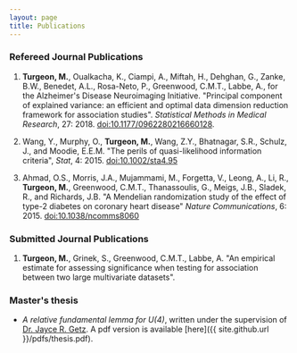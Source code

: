 ```yaml
---
layout: page
title: Publications
---
```


### Refereed Journal Publications

 1. **Turgeon, M.**, Oualkacha, K., Ciampi, A., Miftah, H., Dehghan, G., Zanke, B.W., Benedet, A.L., Rosa-Neto, P., Greenwood, C.M.T., Labbe, A., for the Alzheimer's Disease Neuroimaging Initiative. "Principal component of explained variance: an efficient and optimal data dimension reduction framework for association studies". *Statistical Methods in Medical Research*, 27: 2018. [doi:10.1177/0962280216660128](http://dx.doi.org/10.1177/0962280216660128). 

 2. Wang, Y., Murphy, O., **Turgeon, M.**, Wang, Z.Y., Bhatnagar, S.R., Schulz, J., and Moodie, E.E.M. "The perils of quasi-likelihood information criteria", *Stat*, 4: 2015. [doi:10.1002/sta4.95](http://dx.doi.org/10.1002/sta4.95)
    
 3. Ahmad, O.S., Morris, J.A., Mujammami, M., Forgetta, V., Leong, A., Li, R., **Turgeon, M.**, Greenwood, C.M.T., Thanassoulis, G., Meigs, J.B., Sladek, R., and Richards, J.B.  "A Mendelian randomization study of the effect of type-2 diabetes on coronary heart disease" *Nature Communications*, 6: 2015. [doi:10.1038/ncomms8060](http://dx.doi.org/10.1038/ncomms8060)

### Submitted Journal Publications

  1. **Turgeon, M.**, Grinek, S., Greenwood, C.M.T., Labbe, A. "An empirical estimate for assessing significance when testing for association between two large multivariate datasets". 
 

### Master's thesis

 - *A relative fundamental lemma for U(4)*, written under the supervision of [Dr. Jayce R. Getz](https://services.math.duke.edu/~jgetz/). A pdf version is available [here]({{ site.github.url }}/pdfs/thesis.pdf).
